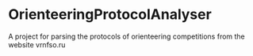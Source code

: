 # OrienteeringProtocolAnalyser
A project for parsing the protocols of orienteering competitions from the website vrnfso.ru
